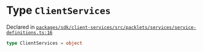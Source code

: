 # Type `ClientServices`
Declared in [`packages/sdk/client-services/src/packlets/services/service-definitions.ts:16`](https://github.com/dxos/protocols/blob/main/packages/sdk/client-services/src/packlets/services/service-definitions.ts#L16)




```ts
type ClientServices = object
```